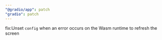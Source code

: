 ```yaml
---
"@gradio/app": patch
"gradio": patch
---
```


fix:Unset `config` when an error occurs on the Wasm runtime to refresh the screen
